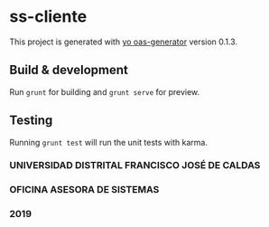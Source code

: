 # ss-cliente

This project is generated with [yo oas-generator](https://github.com/fabianLeon/oas)
version 0.1.3.

## Build & development

Run `grunt` for building and `grunt serve` for preview.

## Testing

Running `grunt test` will run the unit tests with karma.


### UNIVERSIDAD DISTRITAL FRANCISCO JOSÉ DE CALDAS

### OFICINA ASESORA DE SISTEMAS

### 2019

